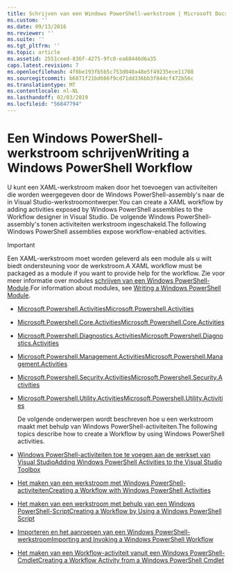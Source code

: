 ```yaml
---
title: Schrijven van een Windows PowerShell-werkstroom | Microsoft Docs
ms.custom: ''
ms.date: 09/13/2016
ms.reviewer: ''
ms.suite: ''
ms.tgt_pltfrm: ''
ms.topic: article
ms.assetid: 2551ceed-836f-4275-9fc0-ea68446d6a35
caps.latest.revision: 7
ms.openlocfilehash: 4f0be193fb5b5c753d040a48e5f49235ece11708
ms.sourcegitcommit: b6871f21bd666f9cd71dd336bb3f844cf472b56c
ms.translationtype: MT
ms.contentlocale: nl-NL
ms.lasthandoff: 02/03/2019
ms.locfileid: "56847794"
---
```

# <a name="writing-a-windows-powershell-workflow"></a><span data-ttu-id="84f5d-102">Een Windows PowerShell-werkstroom schrijven</span><span class="sxs-lookup"><span data-stu-id="84f5d-102">Writing a Windows PowerShell Workflow</span></span>

<span data-ttu-id="84f5d-103">U kunt een XAML-werkstroom maken door het toevoegen van activiteiten die worden weergegeven door de Windows PowerShell-assembly's naar de in Visual Studio-werkstroomontwerper.</span><span class="sxs-lookup"><span data-stu-id="84f5d-103">You can create a XAML workflow by adding activities exposed by Windows PowerShell assemblies to the Workflow designer in Visual Studio.</span></span> <span data-ttu-id="84f5d-104">De volgende Windows PowerShell-assembly's tonen activiteiten werkstroom ingeschakeld.</span><span class="sxs-lookup"><span data-stu-id="84f5d-104">The following Windows PowerShell assemblies expose workflow-enabled activities.</span></span>

> [!IMPORTANT]
> <span data-ttu-id="84f5d-105">Een XAML-werkstroom moet worden geleverd als een module als u wilt biedt ondersteuning voor de werkstroom.</span><span class="sxs-lookup"><span data-stu-id="84f5d-105">A XAML workflow must be packaged as a module if you want to provide help for the workflow.</span></span> <span data-ttu-id="84f5d-106">Zie voor meer informatie over modules [schrijven van een Windows PowerShell-Module](../module/writing-a-windows-powershell-module.md).</span><span class="sxs-lookup"><span data-stu-id="84f5d-106">For information about modules, see [Writing a Windows PowerShell Module](../module/writing-a-windows-powershell-module.md).</span></span>

- [<span data-ttu-id="84f5d-107">Microsoft.Powershell.Activities</span><span class="sxs-lookup"><span data-stu-id="84f5d-107">Microsoft.Powershell.Activities</span></span>](/dotnet/api/Microsoft.PowerShell.Activities)

- [<span data-ttu-id="84f5d-108">Microsoft.Powershell.Core.Activities</span><span class="sxs-lookup"><span data-stu-id="84f5d-108">Microsoft.Powershell.Core.Activities</span></span>](/dotnet/api/Microsoft.PowerShell.Core.Activities)

- [<span data-ttu-id="84f5d-109">Microsoft.Powershell.Diagnostics.Activities</span><span class="sxs-lookup"><span data-stu-id="84f5d-109">Microsoft.Powershell.Diagnostics.Activities</span></span>](/dotnet/api/Microsoft.PowerShell.Diagnostics.Activities)

- [<span data-ttu-id="84f5d-110">Microsoft.Powershell.Management.Activities</span><span class="sxs-lookup"><span data-stu-id="84f5d-110">Microsoft.Powershell.Management.Activities</span></span>](/dotnet/api/Microsoft.PowerShell.Management.Activities)

- [<span data-ttu-id="84f5d-111">Microsoft.Powershell.Security.Activities</span><span class="sxs-lookup"><span data-stu-id="84f5d-111">Microsoft.Powershell.Security.Activities</span></span>](/dotnet/api/Microsoft.PowerShell.Security.Activities)

- [<span data-ttu-id="84f5d-112">Microsoft.Powershell.Utility.Activities</span><span class="sxs-lookup"><span data-stu-id="84f5d-112">Microsoft.Powershell.Utility.Activities</span></span>](/dotnet/api/Microsoft.PowerShell.Utility.Activities)

  <span data-ttu-id="84f5d-113">De volgende onderwerpen wordt beschreven hoe u een werkstroom maakt met behulp van Windows PowerShell-activiteiten.</span><span class="sxs-lookup"><span data-stu-id="84f5d-113">The following topics describe how to create a Workflow by using Windows PowerShell activities.</span></span>

- [<span data-ttu-id="84f5d-114">Windows PowerShell-activiteiten toe te voegen aan de werkset van Visual Studio</span><span class="sxs-lookup"><span data-stu-id="84f5d-114">Adding Windows PowerShell Activities to the Visual Studio Toolbox</span></span>](./adding-windows-powershell-activities-to-the-visual-studio-toolbox.md)

- [<span data-ttu-id="84f5d-115">Het maken van een werkstroom met Windows PowerShell-activiteiten</span><span class="sxs-lookup"><span data-stu-id="84f5d-115">Creating a Workflow with Windows PowerShell Activities</span></span>](./creating-a-workflow-with-windows-powershell-activities.md)

- [<span data-ttu-id="84f5d-116">Het maken van een werkstroom met behulp van een Windows PowerShell-Script</span><span class="sxs-lookup"><span data-stu-id="84f5d-116">Creating a Workflow by Using a Windows PowerShell Script</span></span>](./creating-a-workflow-by-using-a-windows-powershell-script.md)

- [<span data-ttu-id="84f5d-117">Importeren en het aanroepen van een Windows PowerShell-werkstroom</span><span class="sxs-lookup"><span data-stu-id="84f5d-117">Importing and Invoking a Windows PowerShell Workflow</span></span>](./importing-and-invoking-a-windows-powershell-workflow.md)

- [<span data-ttu-id="84f5d-118">Het maken van een Workflow-activiteit vanuit een Windows PowerShell-Cmdlet</span><span class="sxs-lookup"><span data-stu-id="84f5d-118">Creating a Workflow Activity from a Windows PowerShell Cmdlet</span></span>](./creating-a-workflow-activity-from-a-windows-powershell-cmdlet.md)